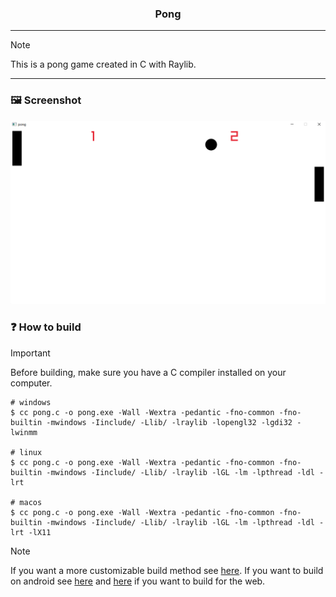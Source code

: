 <h3 align="center">
    Pong
</h3>

---

> [!NOTE]
> This is a pong game created in C with Raylib.

---

### 🖼️ Screenshot
![](./screenshots/screenshot1.png)

### :question: How to build
> [!IMPORTANT]
> Before building, make sure you have a C compiler installed on your computer.

~~~console
# windows
$ cc pong.c -o pong.exe -Wall -Wextra -pedantic -fno-common -fno-builtin -mwindows -Iinclude/ -Llib/ -lraylib -lopengl32 -lgdi32 -lwinmm

# linux
$ cc pong.c -o pong.exe -Wall -Wextra -pedantic -fno-common -fno-builtin -mwindows -Iinclude/ -Llib/ -lraylib -lGL -lm -lpthread -ldl -lrt

# macos
$ cc pong.c -o pong.exe -Wall -Wextra -pedantic -fno-common -fno-builtin -mwindows -Iinclude/ -Llib/ -lraylib -lGL -lm -lpthread -ldl -lrt -lX11
~~~

> [!NOTE]
> If you want a more customizable build method see [here](https://github.com/raysan5/raylib/blob/master/examples/Makefile). If you want to build on android see [here](https://github.com/raysan5/raylib/blob/master/examples/Makefile.Android) and [here](https://github.com/raysan5/raylib/blob/master/examples/Makefile.Web) if you want to build for the web.
